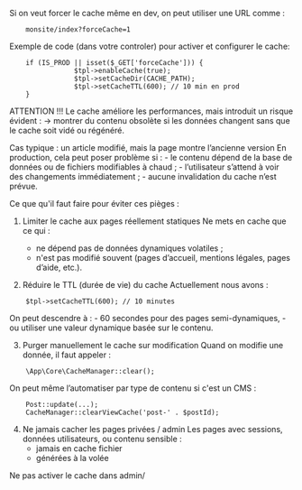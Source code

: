 Si on veut forcer le cache même en dev, on peut utiliser une URL comme :

```
    monsite/index?forceCache=1
```
Exemple de code (dans votre controler) pour activer et configurer le cache:

```
    if (IS_PROD || isset($_GET['forceCache'])) {
                $tpl->enableCache(true);
                $tpl->setCacheDir(CACHE_PATH);
                $tpl->setCacheTTL(600); // 10 min en prod
    }    
```

ATTENTION !!!
Le cache améliore les performances, mais introduit un risque évident :
 -> montrer du contenu obsolète si les données changent sans que le cache soit vidé ou régénéré.

Cas typique : un article modifié, mais la page montre l’ancienne version
En production, cela peut poser problème si :
    - le contenu dépend de la base de données ou de fichiers modifiables à chaud ;
    - l’utilisateur s’attend à voir des changements immédiatement ;
    - aucune invalidation du cache n’est prévue.

Ce que qu'il faut faire pour éviter ces pièges :

1. Limiter le cache aux pages réellement statiques
Ne mets en cache que ce qui :
    - ne dépend pas de données dynamiques volatiles ;
    - n'est pas modifié souvent (pages d’accueil, mentions légales, pages d’aide, etc.).

2. Réduire le TTL (durée de vie) du cache
Actuellement nous avons :

```
    $tpl->setCacheTTL(600); // 10 minutes    
```

On peut descendre à :
    - 60 secondes pour des pages semi-dynamiques,
    - ou utiliser une valeur dynamique basée sur le contenu.

3. Purger manuellement le cache sur modification
Quand on modifie une donnée, il faut appeler :

```
    \App\Core\CacheManager::clear();
```
On peut même l’automatiser par type de contenu si c'est un CMS :
```
    Post::update(...);
    CacheManager::clearViewCache('post-' . $postId);
```
4. Ne jamais cacher les pages privées / admin
Les pages avec sessions, données utilisateurs, ou contenu sensible :
    - jamais en cache fichier
    - générées à la volée

Ne pas activer le cache dans admin/




